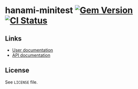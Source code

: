 <!--- This file is synced from hanakai-rb/repo-sync -->

[rubygem]: https://rubygems.org/gems/hanami-minitest
[actions]: https://github.com/hanami/hanami-minitest/actions

# hanami-minitest [![Gem Version](https://badge.fury.io/rb/hanami-minitest.svg)][rubygem] [![CI Status](https://github.com/hanami/hanami-minitest/workflows/CI/badge.svg)][actions]

## Links

- [User documentation](https://hanamirb.org)
- [API documentation](http://rubydoc.info/gems/hanami-minitest)


## License

See `LICENSE` file.

